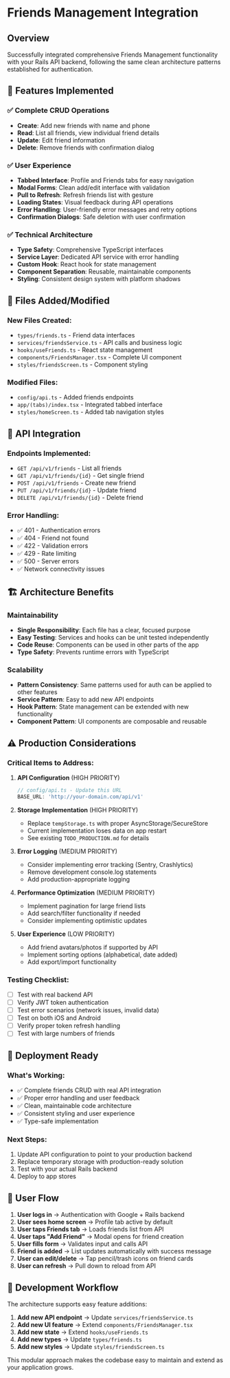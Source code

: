 # Friends Management Integration

## Overview
Successfully integrated comprehensive Friends Management functionality with your Rails API backend, following the same clean architecture patterns established for authentication.

## 🎯 Features Implemented

### ✅ Complete CRUD Operations
- **Create**: Add new friends with name and phone
- **Read**: List all friends, view individual friend details
- **Update**: Edit friend information
- **Delete**: Remove friends with confirmation dialog

### ✅ User Experience
- **Tabbed Interface**: Profile and Friends tabs for easy navigation
- **Modal Forms**: Clean add/edit interface with validation
- **Pull to Refresh**: Refresh friends list with gesture
- **Loading States**: Visual feedback during API operations
- **Error Handling**: User-friendly error messages and retry options
- **Confirmation Dialogs**: Safe deletion with user confirmation

### ✅ Technical Architecture
- **Type Safety**: Comprehensive TypeScript interfaces
- **Service Layer**: Dedicated API service with error handling
- **Custom Hook**: React hook for state management
- **Component Separation**: Reusable, maintainable components
- **Styling**: Consistent design system with platform shadows

## 📁 Files Added/Modified

### New Files Created:
- `types/friends.ts` - Friend data interfaces
- `services/friendsService.ts` - API calls and business logic
- `hooks/useFriends.ts` - React state management
- `components/FriendsManager.tsx` - Complete UI component
- `styles/friendsScreen.ts` - Component styling

### Modified Files:
- `config/api.ts` - Added friends endpoints
- `app/(tabs)/index.tsx` - Integrated tabbed interface
- `styles/homeScreen.ts` - Added tab navigation styles

## 🔗 API Integration

### Endpoints Implemented:
- `GET /api/v1/friends` - List all friends
- `GET /api/v1/friends/{id}` - Get single friend
- `POST /api/v1/friends` - Create new friend
- `PUT /api/v1/friends/{id}` - Update friend
- `DELETE /api/v1/friends/{id}` - Delete friend

### Error Handling:
- ✅ 401 - Authentication errors
- ✅ 404 - Friend not found
- ✅ 422 - Validation errors
- ✅ 429 - Rate limiting
- ✅ 500 - Server errors
- ✅ Network connectivity issues

## 🏗️ Architecture Benefits

### Maintainability
- **Single Responsibility**: Each file has a clear, focused purpose
- **Easy Testing**: Services and hooks can be unit tested independently
- **Code Reuse**: Components can be used in other parts of the app
- **Type Safety**: Prevents runtime errors with TypeScript

### Scalability
- **Pattern Consistency**: Same patterns used for auth can be applied to other features
- **Service Pattern**: Easy to add new API endpoints
- **Hook Pattern**: State management can be extended with new functionality
- **Component Pattern**: UI components are composable and reusable

## ⚠️ Production Considerations

### Critical Items to Address:

1. **API Configuration** (HIGH PRIORITY)
   ```typescript
   // config/api.ts - Update this URL
   BASE_URL: 'http://your-domain.com/api/v1'
   ```

2. **Storage Implementation** (HIGH PRIORITY)
   - Replace `tempStorage.ts` with proper AsyncStorage/SecureStore
   - Current implementation loses data on app restart
   - See existing `TODO_PRODUCTION.md` for details

3. **Error Logging** (MEDIUM PRIORITY)
   - Consider implementing error tracking (Sentry, Crashlytics)
   - Remove development console.log statements
   - Add production-appropriate logging

4. **Performance Optimization** (MEDIUM PRIORITY)
   - Implement pagination for large friend lists
   - Add search/filter functionality if needed
   - Consider implementing optimistic updates

5. **User Experience** (LOW PRIORITY)
   - Add friend avatars/photos if supported by API
   - Implement sorting options (alphabetical, date added)
   - Add export/import functionality

### Testing Checklist:
- [ ] Test with real backend API
- [ ] Verify JWT token authentication
- [ ] Test error scenarios (network issues, invalid data)
- [ ] Test on both iOS and Android
- [ ] Verify proper token refresh handling
- [ ] Test with large numbers of friends

## 🚀 Deployment Ready

### What's Working:
- ✅ Complete friends CRUD with real API integration
- ✅ Proper error handling and user feedback
- ✅ Clean, maintainable code architecture
- ✅ Consistent styling and user experience
- ✅ Type-safe implementation

### Next Steps:
1. Update API configuration to point to your production backend
2. Replace temporary storage with production-ready solution
3. Test with your actual Rails backend
4. Deploy to app stores

## 📱 User Flow

1. **User logs in** → Authentication with Google + Rails backend
2. **User sees home screen** → Profile tab active by default
3. **User taps Friends tab** → Loads friends list from API
4. **User taps "Add Friend"** → Modal opens for friend creation
5. **User fills form** → Validates input and calls API
6. **Friend is added** → List updates automatically with success message
7. **User can edit/delete** → Tap pencil/trash icons on friend cards
8. **User can refresh** → Pull down to reload from API

## 🔄 Development Workflow

The architecture supports easy feature additions:

1. **Add new API endpoint** → Update `services/friendsService.ts`
2. **Add new UI feature** → Extend `components/FriendsManager.tsx`
3. **Add new state** → Extend `hooks/useFriends.ts`
4. **Add new types** → Update `types/friends.ts`
5. **Add new styles** → Update `styles/friendsScreen.ts`

This modular approach makes the codebase easy to maintain and extend as your application grows. 
